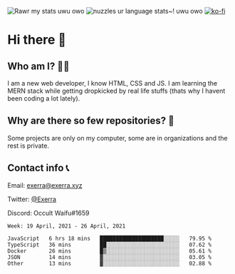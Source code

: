 ![Rawr my stats uwu owo](https://github-readme-stats.vercel.app/api?username=Exerra&show_icons=true&theme=buefy)
![nuzzles ur language stats~! uwu owo](https://github-readme-stats.vercel.app/api/top-langs/?username=Exerra&layout=compact)
[![ko-fi](https://www.ko-fi.com/img/githubbutton_sm.svg)](https://ko-fi.com/X8X130H96)
# Hi there 👋
## Who am I? 🙋‍♀️
I am a new web developer, I know HTML, CSS and JS. I am learning the MERN stack while getting dropkicked by real life stuffs (thats why I havent been coding a lot lately).
## Why are there so few repositories? 🤔
Some projects are only on my computer, some are in organizations and the rest is private.
## Contact info 📞
Email: [exerra@exerra.xyz](mailto:exerra@exerra.xyz)

Twitter: [@Exerra](https://twitter.com/exerra)

Discord: Occult Waifu#1659

<!--START_SECTION:waka-->
```text
Week: 19 April, 2021 - 26 April, 2021

JavaScript   6 hrs 18 mins   ████████████████████░░░░░   79.95 % 
TypeScript   36 mins         ██░░░░░░░░░░░░░░░░░░░░░░░   07.62 % 
Docker       26 mins         █▒░░░░░░░░░░░░░░░░░░░░░░░   05.61 % 
JSON         14 mins         ▓░░░░░░░░░░░░░░░░░░░░░░░░   03.05 % 
Other        13 mins         ▓░░░░░░░░░░░░░░░░░░░░░░░░   02.88 % 
```
<!--END_SECTION:waka-->

